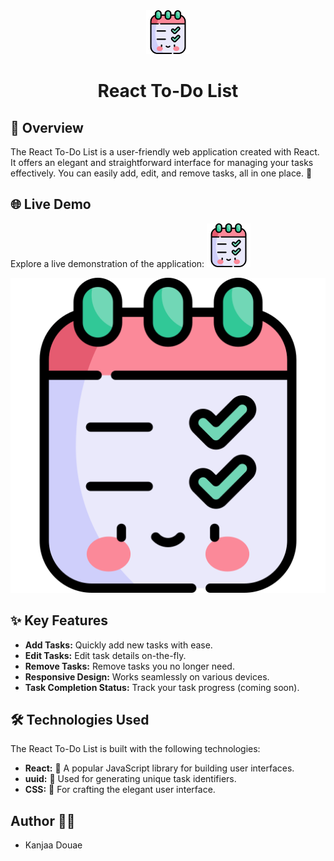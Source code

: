 <!-- Title -->
<div align="center">
  <img src="./public/to-do-list.png" alt="Your App Logo" width="70">
  <h1>React To-Do List</h1>
</div>

## 📌 Overview

The React To-Do List is a user-friendly web application created with React. It offers an elegant and straightforward interface for managing your tasks effectively. You can easily add, edit, and remove tasks, all in one place. 🚀


<!-- Live Demo -->
## 🌐 Live Demo

Explore a live demonstration of the application:
<img src="./public/to-do-list.png" alt="Your App Logo" width="70">

[![Live Demo](./public/to-do-list.png)](https://douaekanjaa.github.io/Tp3_react/)

<!-- Features -->
## ✨ Key Features

- **Add Tasks:** Quickly add new tasks with ease.
- **Edit Tasks:** Edit task details on-the-fly.
- **Remove Tasks:** Remove tasks you no longer need.
- **Responsive Design:** Works seamlessly on various devices.
- **Task Completion Status:** Track your task progress (coming soon).


## 🛠️ Technologies Used

The React To-Do List is built with the following technologies:

- **React:** 🚀 A popular JavaScript library for building user interfaces.
- **uuid:** 🔑 Used for generating unique task identifiers.
- **CSS:** 🎨 For crafting the elegant user interface.

## Author 👩‍💻

- Kanjaa Douae

